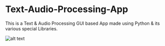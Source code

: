 # Text-Audio-Processing-App
This is a Text &amp; Audio Processing GUI based App made using Python &amp; its various special Libraries.

![alt text](https://github.com/[tanmayck1201]/[Text-Audio-Processing-App]/blob/[branch]/image.png?raw=true)
